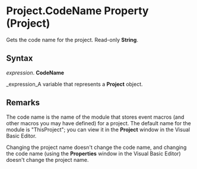 
# Project.CodeName Property (Project)

Gets the code name for the project. Read-only  **String**.


## Syntax

 _expression_. **CodeName**

 _expression_A variable that represents a  **Project** object.


## Remarks

The code name is the name of the module that stores event macros (and other macros you may have defined) for a project. The default name for the module is "ThisProject"; you can view it in the  **Project** window in the Visual Basic Editor.

Changing the project name doesn't change the code name, and changing the code name (using the  **Properties** window in the Visual Basic Editor) doesn't change the project name.

